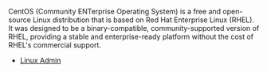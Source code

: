 CentOS (Community ENTerprise Operating System) is a free and open-source Linux distribution that is based on Red Hat Enterprise Linux (RHEL). It was designed to be a binary-compatible, community-supported version of RHEL, providing a stable and enterprise-ready platform without the cost of RHEL's commercial support.

- [Linux Admin](https://github.com/aw-junaid/Computer-Science/blob/main/Operating%20Systems/Linux%20Admin/Course/Linux%20Admin.md)
